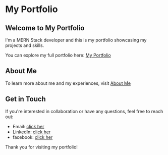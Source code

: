 # My Portfolio

## Welcome to My Portfolio

I'm a MERN Stack developer and this is my portfolio showcasing my projects and skills.

You can explore my full portfolio here: [My Portfolio](https://ahmed-mostafa-portflio.netlify.app/)

## About Me

To learn more about me and my experiences, visit [About Me](https://ahmed-mostafa-portflio.netlify.app/#section-2)

## Get in Touch

If you're interested in collaboration or have any questions, feel free to reach out:

- Email: [click her](ahmedmustafa0384@gmail.com)
- LinkedIn: [click her](https://www.linkedin.com/in/ahmed-mostafa-945a772a4/)
- facebook: [click her](https://www.facebook.com/profile.php?id=100009378908202&locale=ar_AR)

Thank you for visiting my portfolio!
